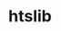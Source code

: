---
title: "htslib"
layout: cache
categories: [package, v0.18.1]
meta: {"versions": ["1.14"], "compilers": ["gcc@=7.3.1"], "oss": ["amzn2"], "platforms": ["linux"], "targets": ["aarch64", "graviton2", "x86_64_v3", "x86_64_v4"], "stacks": ["aws-isc", "aws-isc-aarch64", "root"], "num_specs": 4, "num_specs_by_stack": {"root": 4, "aws-isc": 2, "aws-isc-aarch64": 2}}
spec_details: [{"hash": "ik5twi3ojuap5kfdqctwr7sfbcchg4dx", "compiler": "gcc@=7.3.1", "versions": ["1.14"], "os": "amzn2", "platform": "linux", "target": "x86_64_v4", "variants": ["+libcurl", "+libdeflate"], "stacks": ["root", "aws-isc"], "size": "-", "tarball": "https://binaries.spack.io/v0.18.1/build_cache/linux-amzn2-x86_64_v4/gcc-7.3.1/htslib-1.14/linux-amzn2-x86_64_v4-gcc-7.3.1-htslib-1.14-ik5twi3ojuap5kfdqctwr7sfbcchg4dx.spack"}, {"hash": "jtxjfau6xnrsqit625l6aieqv7yqqh6i", "compiler": "gcc@=7.3.1", "versions": ["1.14"], "os": "amzn2", "platform": "linux", "target": "graviton2", "variants": ["+libcurl", "+libdeflate"], "stacks": ["root", "aws-isc-aarch64"], "size": "-", "tarball": "https://binaries.spack.io/v0.18.1/build_cache/linux-amzn2-graviton2/gcc-7.3.1/htslib-1.14/linux-amzn2-graviton2-gcc-7.3.1-htslib-1.14-jtxjfau6xnrsqit625l6aieqv7yqqh6i.spack"}, {"hash": "lra2ikf7ureywsx2mc4y65v6huxmzay7", "compiler": "gcc@=7.3.1", "versions": ["1.14"], "os": "amzn2", "platform": "linux", "target": "x86_64_v3", "variants": ["+libcurl", "+libdeflate"], "stacks": ["root", "aws-isc"], "size": "-", "tarball": "https://binaries.spack.io/v0.18.1/build_cache/linux-amzn2-x86_64_v3/gcc-7.3.1/htslib-1.14/linux-amzn2-x86_64_v3-gcc-7.3.1-htslib-1.14-lra2ikf7ureywsx2mc4y65v6huxmzay7.spack"}, {"hash": "jxenyjxp36owndb6qlbjz7j6mh3z2c2m", "compiler": "gcc@=7.3.1", "versions": ["1.14"], "os": "amzn2", "platform": "linux", "target": "aarch64", "variants": ["+libcurl", "+libdeflate"], "stacks": ["root", "aws-isc-aarch64"], "size": "-", "tarball": "https://binaries.spack.io/v0.18.1/build_cache/linux-amzn2-aarch64/gcc-7.3.1/htslib-1.14/linux-amzn2-aarch64-gcc-7.3.1-htslib-1.14-jxenyjxp36owndb6qlbjz7j6mh3z2c2m.spack"}]
---